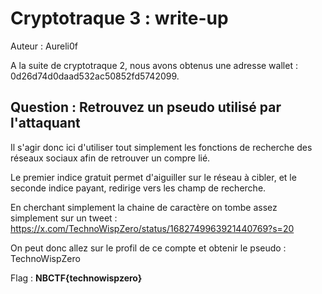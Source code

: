 # Cryptotraque 3 : write-up
Auteur : Aureli0f

A la suite de cryptotraque 2, nous avons obtenus une adresse wallet :  0d26d74d0daad532ac50852fd5742099. 

## Question : Retrouvez un pseudo utilisé par l'attaquant

Il s'agir donc ici d'utiliser tout simplement les fonctions de recherche des réseaux sociaux afin de retrouver un compre lié.

Le premier indice gratuit permet d'aiguiller sur le réseau à cibler, et le seconde indice payant, redirige vers les champ de recherche.

En cherchant simplement la chaine de caractère on tombe assez simplement sur un tweet : 
<https://x.com/TechnoWispZero/status/1682749963921440769?s=20>

On peut donc allez sur le profil de ce compte et obtenir le pseudo : TechnoWispZero

Flag : **NBCTF{technowispzero}**